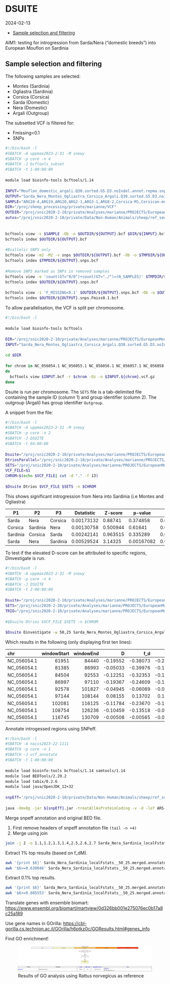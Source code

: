 DSUITE
================
2024-02-13

- [Sample selection and filtering](#sample-selection-and-filtering)

AIM1: testing for introgression from Sarda/Nera (“domestic breeds”) into
European Mouflon on Sardinia

## Sample selection and filtering

The following samples are selected:

- Montes (Sardinia)
- Ogliastra (Sardinia)
- Corsica (Corsica)
- Sarda (Domestic)
- Nera (Domestic)
- Argali (Outgroup)

The subsetted VCF is filtered for:

- Fmissing\<0.1
- SNPs

``` bash
#!/bin/bash -l
#SBATCH -A uppmax2023-2-31 -M snowy
#SBATCH -p core -n 4
#SBATCH -J bcftools_subset
#SBATCH -t 1-00:00:00

module load bioinfo-tools bcftools/1.14

INPUT="Mouflon_domestic_argali.Q30.sorted.G5.D3.noIndel.annot.repma.snps.autos"
OUTPUT="Sarda_Nera_Montes_Ogliastra_Corsica_Argali.Q30.sorted.G5.D3.noIndel.annot.repma.autos"
SAMPLE="ARG10-4,ARG19,ARG20,ARG2-1,ARG3-1,ARG8-2,Corsica-M1,Corsican-mouflon-N00,Corsican-Mouflon-N43,Corsican-mouflon-N47,Corsican-mouflon-N76,Corsican-mouflon-N77,Corsican-mouflon-N83,Corsican-mouflon-N85,Corsican-mouflon-N90,Corsican-mouflon-N96,Corsican-mouflon-N97,Montes-1,Montes-2,Montes-3,Montes-4,Montes-5,Montes-6,Ogliastra-11,Ogliastra-12,Ogliastra-13,Ogliastra-14,Ogliastra-15,Ogliastra-18,Ogliastra-19,Ogliastra-1,Ogliastra-3,Ogliastra-4,Ogliastra-6,Ogliastra-9,Ogliastra-17,NeraSheep-183-F,NeraSheep-227-D,NeraSheep-227-F,NeraSheep-435-F,NeraSheep-450-F,NeraSheep-450-SO,NeraSheep-ISEDDU-SO,NeraSheep-P252,NeraSheep-P435,SardaSheep-1,SardaSheep-2,SardaSheep-3,SardaSheep-4,SardaSheep-5,SardaSheep-6"
DIR="/proj/sheep_processing/private/marianne/VCF"
OUTDIR="/proj/snic2020-2-10/private/Analyses/marianne/PROJECTS/EuropeanMouflon/DSUITE"
autos="/proj/snic2020-2-10/private/Data/Non-Human/Animals/sheep/ref_seqs/ARS-UI_Ramb_v2.0/RepeatMasker/GCF_016772045.1_ARS-UI_Ramb_v2.0_genomic.autos.bed"


bcftools view -s $SAMPLE -Ob -o $OUTDIR/${OUTPUT}.bcf $DIR/${INPUT}.bcf
bcftools index $OUTDIR/${OUTPUT}.bcf

#Biallelic SNPS only
bcftools view -m2 -M2 -v snps $OUTDIR/${OUTPUT}.bcf -Ob -o $TMPDIR/${OUTPUT}.snps.bcf
bcftools index $TMPDIR/${OUTPUT}.snps.bcf

#Remove SNPS marked as SNPs in removed samples
bcftools view -e 'count(GT="0/0")+count(GT="./")=(N_SAMPLES)' $TMPDIR/${OUTPUT}.snps.bcf -Ob -o $OUTDIR/${OUTPUT}.snps.bcf
bcftools index $OUTDIR/${OUTPUT}.snps.bcf

bcftools view -i 'F_MISSING<0.1' $OUTDIR/${OUTPUT}.snps.bcf -Ob -o $OUTDIR/${OUTPUT}.snps.Fmiss0.1.bcf
bcftools index $OUTDIR/${OUTPUT}.snps.Fmiss0.1.bcf
```

To allow parallelisation, the VCF is split per chromosome.

``` bash
#!/bin/bash -l

module load bioinfo-tools bcftools

DIR="/proj/snic2020-2-10/private/Analyses/marianne/PROJECTS/EuropeanMouflon/DSUITE/"
INPUT="Sarda_Nera_Montes_Ogliastra_Corsica_Argali.Q30.sorted.G5.D3.noIndel.annot.repma.autos.snps.Fmiss0.1"

cd $DIR

for chrom in NC_056054.1 NC_056055.1 NC_056056.1 NC_056057.1 NC_056058.1 NC_056059.1 NC_056060.1 NC_056061.1 NC_056062.1 NC_056063.1 NC_056064.1 NC_056065.1 NC_056066.1 NC_056067.1 NC_056068.1 NC_056069.1 NC_056070.1 NC_056071.1 NC_056072.1 NC_056073.1 NC_056074.1 NC_056075.1 NC_056076.1 NC_056077.1 NC_056078.1 NC_056079.1
do
  bcftools view $INPUT.bcf -r $chrom -Oz -o $INPUT.${chrom}.vcf.gz
done
```

Dsuite is run per chromosome. The `SETS` file is a tab-delimited file
containing the sample ID (column 1) and group identifier (column 2). The
outgroup (Argali) has group identifier `Outgroup`.

A snippet from the file:

``` bash
#!/bin/bash -l
#SBATCH -A uppmax2023-2-31 -M snowy
#SBATCH -p core -n 2
#SBATCH -J DSUITE
#SBATCH -t 04:00:00

Dsuite="/proj/snic2020-2-10/private/Analyses/marianne/PROJECTS/EuropeanMouflon/DSUITE/Dsuite/Build/Dsuite"
DtriosParallel="/proj/snic2020-2-10/private/Analyses/marianne/PROJECTS/EuropeanMouflon/DSUITE/Dsuite/utils/DtriosParallel"
SETS="/proj/snic2020-2-10/private/Analyses/marianne/PROJECTS/EuropeanMouflon/DSUITE/Domestic_Corsica_Sardinia.txt"
VCF_FILE=$1
CHROM=$(echo $VCF_FILE| cut -d "." -f 13)

$Dsuite Dtrios $VCF_FILE $SETS -n $CHROM
```

This shows significant introgression from Nera into Sardinia (i.e Montes
and Ogliastra)

| P1       | P2       | P3       | Dstatistic | Z-score  | p-value    | f4-ratio   | BBAA       | ABBA   | BABA   |
|----------|----------|----------|------------|----------|------------|------------|------------|--------|--------|
| Sarda    | Nera     | Corsica  | 0.00173132 | 0.88741  | 0.374858   | 0.00243288 | 1101680.00 | 875470 | 872444 |
| Corsica  | Sardinia | Nera     | 0.00130758 | 0.500944 | 0.61641    | 0.00375348 | 1171860.00 | 836414 | 834229 |
| Sardinia | Corsica  | Sarda    | 0.00242141 | 0.963515 | 0.335289   | 0.00752534 | 1177200.00 | 836536 | 832494 |
| Sarda    | Nera     | Sardinia | 0.00529524 | 3.14325  | 0.00167082 | 0.0121647  | 1102290.00 | 878270 | 869017 |

To test if the elevated D-score can be attributed to specific regions,
Dinvestigate is run.

``` bash
#!/bin/bash -l
#SBATCH -A uppmax2023-2-31 -M snowy
#SBATCH -p core -n 4
#SBATCH -J DSUITE
#SBATCH -t 2-00:00:00

Dsuite="/proj/snic2020-2-10/private/Analyses/marianne/PROJECTS/EuropeanMouflon/DSUITE/Dsuite/Build/Dsuite"
SETS="/proj/snic2020-2-10/private/Analyses/marianne/PROJECTS/EuropeanMouflon/DSUITE/METADATA.txt"
TRIO="/proj/snic2020-2-10/private/Analyses/marianne/PROJECTS/EuropeanMouflon/DSUITE/METADATA_test_trios.txt"

#$Dsuite Dtrios $VCF_FILE $SETS -n $CHROM

$Dsuite Dinvestigate -w 50,25 Sarda_Nera_Montes_Ogliastra_Corsica_Argali.Q30.sorted.G5.D3.noIndel.annot.repma.autos.snps.Fmiss0.1.vcf.gz $SETS $TRIO
```

Which results in the following (only displaying first ten lines):

| chr         | windowStart | windowEnd |        D |      f_d |     f_dM |      d_f |
|:------------|------------:|----------:|---------:|---------:|---------:|---------:|
| NC_056054.1 |       61951 |     84440 | -0.19552 | -0.38073 | -0.21942 | -0.07293 |
| NC_056054.1 |       81385 |     86993 | -0.05033 | -0.39976 | -0.15691 | -0.01080 |
| NC_056054.1 |       84504 |     92553 | -0.12251 | -0.32353 | -0.17665 | -0.03609 |
| NC_056054.1 |       86997 |     97110 | -0.19367 | -0.24609 | -0.17498 | -0.07989 |
| NC_056054.1 |       92578 |    101827 | -0.04945 | -0.06069 | -0.04725 | -0.02200 |
| NC_056054.1 |       97144 |    108144 |  0.08155 |  0.13702 |  0.10470 |  0.04510 |
| NC_056054.1 |      102081 |    116125 | -0.11784 | -0.23670 | -0.14507 | -0.07012 |
| NC_056054.1 |      108754 |    126236 | -0.10459 | -0.13518 | -0.09579 | -0.06626 |
| NC_056054.1 |      116745 |    130709 | -0.00508 | -0.00565 | -0.00411 | -0.00409 |

Annotate introgessed regions using SNPeff.

``` bash
#!/bin/bash -l
#SBATCH -A naiss2023-22-1111
#SBATCH -p core -n 1
#SBATCH -J vcf_annotate
#SBATCH -t 1-00:00:00

module load bioinfo-tools bcftools/1.14 samtools/1.14
module load BEDTools/2.29.2
module load tabix/0.2.6
module load java/OpenJDK_12+32

snpEff='/proj/snic2020-2-10/private/Data/Non-Human/Animals/sheep/ref_seqs/ARS-UI_Ramb_v2.0/snpEff/snpEff-5.0/snpEff'

java -Xmx8g -jar ${snpEff}.jar -treatAllAsProteinCoding -v -d -lof ARS-UI_Ramb_v2.0 -i bed Sarda_Nera_Sardinia_localFstats__50_25.sorted.bed > Sarda_Nera_Sardinia_localFstats__50_25.sorted.annotated.bed
```

Merge snpeff annotation and original BED file.  
1. First remove headers of snpeff annotation file `(tail -n +4)`  
2. Merge using join

``` bash
join -j 2 -o 1.1,1.2,1.3,1.4,2.5,2.6,2.7 Sarda_Nera_Sardinia_localFstats__50_25.sorted.annotated.noheader.bed Sarda_Nera_Sardinia_localFstats__50_25.sorted.bed > Sarda_Nera_Sardinia_localFstats__50_25.merged.annotated.bed
```

Extract 1% top results (based on f_dM).

``` bash
awk '{print $6}' Sarda_Nera_Sardinia_localFstats__50_25.merged.annotated.bed | sort -n | awk 'BEGIN{c=0} length($0){a[c]=$0;c++}END{p5=(c/100*1); p5=p5%1?int(p5)+1:p5; print a[c-p5-1]}' #(find top 1% outliers)
awk '$6>=0.630046' Sarda_Nera_Sardinia_localFstats__50_25.merged.annotated.bed | grep -o -P '.Gene.{0,50}' | cut -d ":" -f2 | sort | uniq (top 1%)
```

Extract 0.1% top results.

``` bash
awk '{print $6}' Sarda_Nera_Sardinia_localFstats__50_25.merged.annotated.bed | sort -n | awk 'BEGIN{c=0} length($0){a[c]=$0;c++}END{p5=(c/100*0.1); p5=p5%1?int(p5)+1:p5; print a[c-p5-1]}' #(find top 0.1% outliers)
awk '$6>=0.805553' Sarda_Nera_Sardinia_localFstats__50_25.merged.annotated.bed | grep -o -P '.Gene.{0,50}' | cut -d ":" -f2 | sort | uniq
```

Translate genes with ensemble biomart:
<https://www.ensembl.org/biomart/martview/0d326bb001e275076ec0b17a8c25a189>

Use gene names in GOrilla:
<https://cbl-gorilla.cs.technion.ac.il/GOrilla/h6ptkz0c/GOResults.html#genes_info>

Find GO enrichment!

<figure>
<img src="../Results/240214_GOrilla.png"
alt="Results of GO analysis using Rattus norvegicus as reference" />
<figcaption aria-hidden="true">Results of GO analysis using Rattus
norvegicus as reference</figcaption>
</figure>
